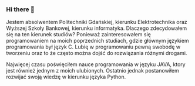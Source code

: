 ### Hi there 👋




Jestem absolwentem Politechniki Gdańskiej, kierunku Elektrotechnika oraz Wyższej Szkoły Bankowej, kierunku informatyka.
Dlaczego zdecydowałem się na ten kierunek studiów? Ponieważ zainteresowałem się programowaniem na moich poprzednich studiach, gdzie głównym językiem programowania był język C. Lubię w programowaniu pewną swobodę w tworzeniu oraz to że często można dojść do rozwiązania różnymi drogami.

Najwięcej czasu poświęciłem nauce programowania w języku JAVA, ktory jest również jednym z moich ulubionych. Ostatnio jednak postanowiłem rozwijać swoją wiedzę w kierunku języka Python.


